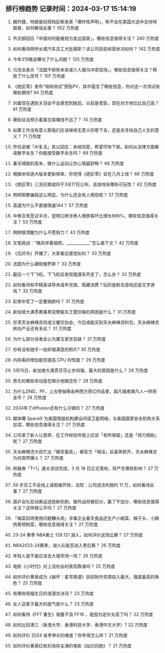 
## 排行榜趋势 记录时间：2024-03-17 15:14:19
  
  1. 据外媒，特朗普前搭档彭斯发表「爆炸性声明」，称不会在美国大选中支持特朗普，如何解读此事？ 552 万热度
    
  2. 外交部回应「中国何时能被视为发达国家」，哪些信息值得关注？ 240 万热度
    
  3. 如何看待网传长城汽车员工大批离职？该公司目前经营状况如何？ 142 万热度
    
  4. 今年315晚会曝光了什么问题？ 125 万热度
    
  5. 马克龙表示「法国不排除未来或介入俄乌冲突现场」，哪些信息值得关注？释放了什么信号？ 107 万热度
    
  6. 《绝区零》发布“喧响测试”预告PV，其中蕴含了哪些信息，你对这一次测试有哪些期待? 94 万热度
    
  7. 刘备现在遇到关羽会不会感觉到尴尬，以前是君臣，现在对方地位比自己高？ 81 万热度
    
  8. 哪些征兆预示着离交易赚钱不远了？ 74 万热度
    
  9. 如果工作没有意义那我们应该继续无意义的卷下去，还是去寻找自己人生的意义？ 71 万热度
    
  10. 乔任梁被「AI复活」其父回应：未经同意，希望尽快下架。如何从法律方面解读数字永生？你能接受数字永生吗？ 69 万热度
    
  11. 春天晴朗的周末，做什么运动让你心情最舒畅？ 68 万热度
    
  12. 根据米哈游大版本更新频率，你觉得《绝区零》会在几月上线？ 66 万热度
    
  13. 《绝区零》三测日期或将于3月17日公布，该游戏有哪些可玩性？ 62 万热度
    
  14. 明明邪教骗局这么明显，为什么还会有人相信呢？ 57 万热度
    
  15. 高速为什么不直接限速144？ 57 万热度
    
  16. 中泰互免签证半月，昆明口岸涉泰入境旅客环比增长866%，哪些信息值得关注？ 53 万热度
    
  17. 明明很清醒为什么不愿努力？ 43 万热度
    
  18. 文笔挑战：“微风伴着细雨，____________”怎么接下文？ 42 万热度
    
  19. 《花间令》开播了，大家看后感觉如何？ 33 万热度
    
  20. 法国为什么硬刚俄罗斯？ 33 万热度
    
  21. 最后一个下飞机，下飞机后发现摆渡车开走了，怎么办？ 32 万热度
    
  22. 如何看待和平精英误导未成年充值、隐藏消费？玩的是射击游戏还是文字游戏？ 32 万热度
    
  23. 彩票中奖了一定要捐款吗？ 31 万热度
    
  24. 新加坡大满贯赛事男双樊振东王楚钦输的原因是什么？ 31 万热度
    
  25. 甘肃天水麻辣烫将成立餐饮协会，今后或能买到天水麻辣烫料包，天水麻辣烫转向产业还有多远？ 31 万热度
    
  26. 为什么部分读者会认为黛玉家世显赫？ 31 万热度
    
  27. 你有没有随手一拍却很满意的照片? 30 万热度
    
  28. 内存条的增加能否提高 CPU 的性能？ 29 万热度
    
  29. 3月15日，新加坡大满贯莎莎止步四强，最大的原因是什么？ 29 万热度
    
  30. 男生的哪些举动是在暗示他暗恋你？ 28 万热度
    
  31. 为什么DND，PF，上古卷轴等各种西方奇幻作品里，超凡强者跟凡人一样用金币？ 28 万热度
    
  32. 2024年了diffusion还有什么可做的？ 27 万热度
    
  33. 媒体曝 SpaceX 为美国情报机构建设间谍卫星网络，与美国国家安全机构关系加深，哪些信息值得关注？ 27 万热度
    
  34. 公司来了新人让我带，在工作经验传授上应该「有所保留」还是「倾力相助」呢？ 27 万热度
    
  35. 天水麻辣烫大叔忙出「痛苦面具」，被官方「喊话」后喜笑颜开，天水麻辣烫为何突然爆火？ 27 万热度
    
  36. 转融券「T+1」通关测试完成，3 月 18 日正式落地，将产生哪些影响？ 27 万热度
    
  37. 59 岁员工不会线上请假被开除，法院：公司违法判赔约 11 万，如何看待此事？ 27 万热度
    
  38. 国乒女队启动奥运选拔新机制，输外战将被扣分，赢了不加分，哪些信息值得关注？这样做公平吗？ 27 万热度
    
  39. 「梅菜扣肉使用问题糟头肉」涉事企业春天食品还生产小碗菜、狮子头、小酥肉等预制菜，哪些信息值得关注？ 27 万热度
    
  40. 23-24 赛季 NBA勇士 128:121 湖人，如何评价这场比赛？ 27 万热度
    
  41. NBA2023-24赛季，湖人队能否进入季后赛？ 26 万热度
    
  42. 年轻人是不是应该去大城市闯一闯？ 26 万热度
    
  43. 电影《小时代》对上流社会的表现靠谱吗？ 25 万热度
    
  44. 如何评价黄泉成为《崩坏：星穹铁道》目前制作资源投入最大，强度最高的角色？ 25 万热度
    
  45. 有哪些祝福生日的浪漫古诗词？ 23 万热度
    
  46. 女人这辈子最大的底气是什么？ 23 万热度
    
  47. 如何看待《FF7 重生》销量不及 FF16 ，是因为定价太高了吗？ 22 万热度
    
  48. 如何比较港三（香港大学、香港科技大学、香港中文大学）? 22 万热度
    
  49. 如何评价 2024 省考申论的难度？你考得怎么样？ 21 万热度
    
  50. 如何评价惠英红和刘浩存主演的电影《灿烂的她》？ 21 万热度
    